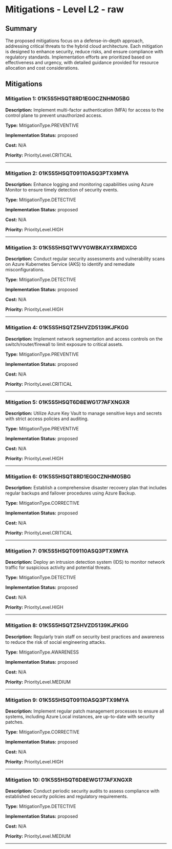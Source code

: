 # Mitigations - Level L2 - raw

## Summary

The proposed mitigations focus on a defense-in-depth approach, addressing critical threats to the hybrid cloud architecture. Each mitigation is designed to enhance security, reduce risks, and ensure compliance with regulatory standards. Implementation efforts are prioritized based on effectiveness and urgency, with detailed guidance provided for resource allocation and cost considerations.

## Mitigations

### Mitigation 1: 01K5S5HSQT8RD1EG0CZNHM05BG

**Description:** Implement multi-factor authentication (MFA) for access to the control plane to prevent unauthorized access.

**Type:** MitigationType.PREVENTIVE

**Implementation Status:** proposed

**Cost:** N/A

**Priority:** PriorityLevel.CRITICAL

---

### Mitigation 2: 01K5S5HSQT09110ASQ3PTX9MYA

**Description:** Enhance logging and monitoring capabilities using Azure Monitor to ensure timely detection of security events.

**Type:** MitigationType.DETECTIVE

**Implementation Status:** proposed

**Cost:** N/A

**Priority:** PriorityLevel.HIGH

---

### Mitigation 3: 01K5S5HSQTWVYGWBKAYXRMDXCG

**Description:** Conduct regular security assessments and vulnerability scans on Azure Kubernetes Service (AKS) to identify and remediate misconfigurations.

**Type:** MitigationType.DETECTIVE

**Implementation Status:** proposed

**Cost:** N/A

**Priority:** PriorityLevel.HIGH

---

### Mitigation 4: 01K5S5HSQTZ5HVZD5139KJFKGG

**Description:** Implement network segmentation and access controls on the switch/router/firewall to limit exposure to critical assets.

**Type:** MitigationType.PREVENTIVE

**Implementation Status:** proposed

**Cost:** N/A

**Priority:** PriorityLevel.CRITICAL

---

### Mitigation 5: 01K5S5HSQT6D8EWG177AFXNGXR

**Description:** Utilize Azure Key Vault to manage sensitive keys and secrets with strict access policies and auditing.

**Type:** MitigationType.PREVENTIVE

**Implementation Status:** proposed

**Cost:** N/A

**Priority:** PriorityLevel.HIGH

---

### Mitigation 6: 01K5S5HSQT8RD1EG0CZNHM05BG

**Description:** Establish a comprehensive disaster recovery plan that includes regular backups and failover procedures using Azure Backup.

**Type:** MitigationType.CORRECTIVE

**Implementation Status:** proposed

**Cost:** N/A

**Priority:** PriorityLevel.CRITICAL

---

### Mitigation 7: 01K5S5HSQT09110ASQ3PTX9MYA

**Description:** Deploy an intrusion detection system (IDS) to monitor network traffic for suspicious activity and potential threats.

**Type:** MitigationType.DETECTIVE

**Implementation Status:** proposed

**Cost:** N/A

**Priority:** PriorityLevel.HIGH

---

### Mitigation 8: 01K5S5HSQTZ5HVZD5139KJFKGG

**Description:** Regularly train staff on security best practices and awareness to reduce the risk of social engineering attacks.

**Type:** MitigationType.AWARENESS

**Implementation Status:** proposed

**Cost:** N/A

**Priority:** PriorityLevel.MEDIUM

---

### Mitigation 9: 01K5S5HSQT09110ASQ3PTX9MYA

**Description:** Implement regular patch management processes to ensure all systems, including Azure Local instances, are up-to-date with security patches.

**Type:** MitigationType.CORRECTIVE

**Implementation Status:** proposed

**Cost:** N/A

**Priority:** PriorityLevel.HIGH

---

### Mitigation 10: 01K5S5HSQT6D8EWG177AFXNGXR

**Description:** Conduct periodic security audits to assess compliance with established security policies and regulatory requirements.

**Type:** MitigationType.DETECTIVE

**Implementation Status:** proposed

**Cost:** N/A

**Priority:** PriorityLevel.MEDIUM

---

